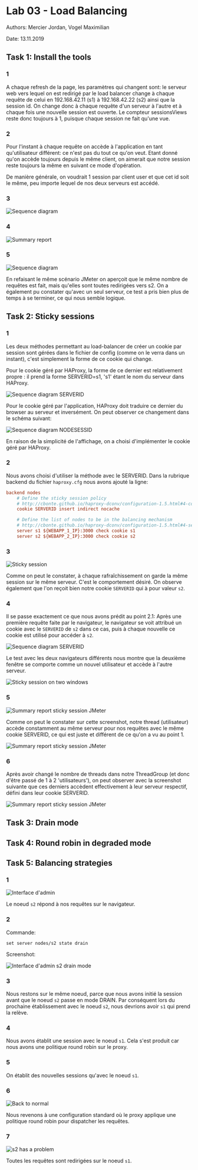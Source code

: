 # Lab 03 - Load Balancing
Authors: Mercier Jordan, Vogel Maximilian

Date: 13.11.2019

## Task 1: Install the tools

### 1
A chaque refresh de la page, les paramètres qui changent sont: le serveur web vers lequel on est redirigé par le load balancer change à chaque requête de celui en 192.168.42.11 (s1) à 192.168.42.22 (s2) ainsi que la session id. On change donc à chaque requête d'un serveur à l'autre et à chaque fois une nouvelle session est ouverte. Le compteur sessionsViews reste donc toujours à 1, puisque chaque session ne fait qu'une vue.

### 2

Pour l'instant à chaque requête on accède à l'application en tant qu'utilisateur différent: ce n'est pas du tout ce qu'on veut. Etant donné qu'on accède toujours depuis le même client, on aimerait que notre session reste toujours la même en suivant ce mode d'opération.

De manière générale, on voudrait 1 session par client user et que cet id soit le même, peu importe lequel de nos deux serveurs est accédé.

### 3

![Sequence diagram](captures/sequence_diagram.png)

### 4

![Summary report](captures/Task1_point4.png)

### 5

![Sequence diagram](captures/sequence_diagram_without_s1.png)

En refaisant le même scénario JMeter on aperçoit que le même nombre de requêtes est fait, mais qu'elles sont toutes redirigées vers s2. On a également pu constater qu'avec un seul serveur, ce test a pris bien plus de temps à se terminer, ce qui nous semble logique.

## Task 2: Sticky sessions

### 1

Les deux méthodes permettant au load-balancer de créer un cookie par session sont gérées dans le fichier de config (comme on le verra dans un instant), c'est simplement la forme de ce cookie qui change.

Pour le cookie géré par HAProxy, la forme de ce dernier est relativement propre : il prend la forme SERVERID=s1, 's1' étant le nom du serveur dans HAProxy.

![Sequence diagram SERVERID](captures/sequence_diagram_SERVERID.png)

Pour le cookie géré par l'application, HAProxy doit traduire ce dernier du browser au serveur et inversément. On peut observer ce changement dans le schéma suivant:

![Sequence diagram NODESESSID](captures/sequence_diagram_NODESESSID.png)

En raison de la simplicité de l'affichage, on a choisi d'implémenter le cookie géré par HAProxy.

### 2

Nous avons choisi d'utiliser la méthode avec le SERVERID. Dans la rubrique backend du fichier `haproxy.cfg` nous avons ajouté la ligne:
```cfg
backend nodes
    # Define the sticky session policy
    # http://cbonte.github.io/haproxy-dconv/configuration-1.5.html#4-cookie
    cookie SERVERID insert indirect nocache

    # Define the list of nodes to be in the balancing mechanism
    # http://cbonte.github.io/haproxy-dconv/configuration-1.5.html#4-server
    server s1 ${WEBAPP_1_IP}:3000 check cookie s1
    server s2 ${WEBAPP_2_IP}:3000 check cookie s2
```

### 3

![Sticky session](captures/Task2_point2_3.png)  

Comme on peut le constater, à chaque rafraîchissement on garde la même session sur le même serveur. C'est le comportement désiré. On observe également que l'on reçoit bien notre cookie `SERVERID` qui à pour valeur `s2`.

### 4

Il se passe exactement ce que nous avons prédit au point 2.1: Après une première requête faite par le navigateur, le navigateur se voit attribué un cookie avec le `SERVERID` de `s2` dans ce cas, puis à chaque nouvelle ce cookie est utilisé pour accéder à `s2`.  

![Sequence diagram SERVERID](captures/sequence_diagram_SERVERID.png)

Le test avec les deux navigateurs différents nous montre que la deuxième fenêtre se comporte comme un nouvel utilisateur et accède à l'autre serveur.

![Sticky session on two windows](captures/Task2_point2_4.png)

### 5

![Summary report sticky session JMeter](captures/Task2_point2_5_1.png)

Comme on peut le constater sur cette screenshot, notre thread (utilisateur) accède constamment au même serveur pour nos requêtes avec le même cookie SERVERID, ce qui est juste et différent de ce qu'on a vu au point 1.

![Summary report sticky session JMeter](captures/Task2_point2_5_2.png)

### 6

Après avoir changé le nombre de threads dans notre ThreadGroup (et donc d'être passé de 1 à 2 'utilisateurs'), on peut observer avec la screenshot suivante que ces derniers accèdent effectivement à leur serveur respectif, défini dans leur cookie SERVERID.

![Summary report sticky session JMeter](captures/Task2_point2_6.png)

## Task 3: Drain mode



## Task 4: Round robin in degraded mode



## Task 5: Balancing strategies

### 1

![Interface d'admin](captures/Task3_point1.png) 

Le noeud `s2` répond à nos requêtes sur le navigateur.

### 2

Commande:
```
set server nodes/s2 state drain
```

Screenshot:

![Interface d'admin s2 drain mode](captures/Task3_point2.png) 

### 3

Nous restons sur le même noeud, parce que nous avons initié la session avant que le noeud `s2` passe en mode DRAIN. Par conséquent lors du prochaine établissement avec le noeud `s2`, nous devrions avoir `s1` qui prend la relève.

### 4

Nous avons établit une session avec le noeud `s1`. Cela s'est produit car nous avons une politique round robin sur le proxy.

### 5

On établit des nouvelles sessions qu'avec le noeud `s1`.

### 6

![Back to normal](captures/Task3_point6.png)  

Nous revenons à une configuration standard où le proxy applique une politique round robin pour dispatcher les requêtes.

### 7

![s2 has a problem](captures/Task3_point7.png)  

Toutes les requêtes sont redirigées sur le noeud `s1`.